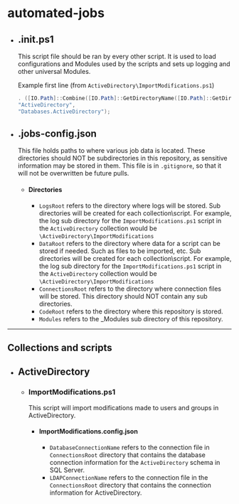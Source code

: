 # automated-jobs

- ## .init.ps1
    This script file should be ran by every other script. It is used to load configurations and Modules used by the scripts and sets up logging and other universal Modules.
    
    Example first line (from `ActiveDirectory\ImportModifications.ps1`)
    ```powershell
    . ([IO.Path]::Combine([IO.Path]::GetDirectoryName([IO.Path]::GetDirectoryName($PSCommandPath)), ".init.ps1")) -RequiredModules @(
    "ActiveDirectory",
    "Databases.ActiveDirectory");
    ```

- ## .jobs-config.json
    This file holds paths to where various job data is located. These directories should NOT be subdirectories in this repository, as sensitive information may be stored in them. This file is in `.gitignore`, so that it will not be overwritten be future pulls.
    - #### Directories
        - `LogsRoot` refers to the directory where logs will be stored. Sub directories will be created for each collection\script. For example, the log sub directory for the `ImportModifications.ps1` script in the `ActiveDirectory` collection would be `\ActiveDirectory\ImportModifications`
        - `DataRoot` refers to the directory where data for a script can be stored if needed. Such as files to be imported, etc. Sub directories will be created for each collection\script. For example, the log sub directory for the `ImportModifications.ps1` script in the `ActiveDirectory` collection would be `\ActiveDirectory\ImportModifications`
        - `ConnectionsRoot` refers to the directory where connection files will be stored. This directory should NOT contain any sub directories.
        - `CodeRoot` refers to the directory where this repository is stored.
        - `Modules` refers to the _Modules sub directory of this  repository.

---

## Collections and scripts
- ## ActiveDirectory
    - ### ImportModifications.ps1
        This script will import modifications made to users and groups in ActiveDirectory.
        - #### ImportModifications.config.json
            - `DatabaseConnectionName` refers to the connection file in `ConnectionsRoot` directory that contains the database connection information for the `ActiveDirectory` schema in SQL Server.
            - `LDAPConnectionName` refers to the connection file in the `ConnectionsRoot` directory that contains the connection information for ActiveDirectory.

